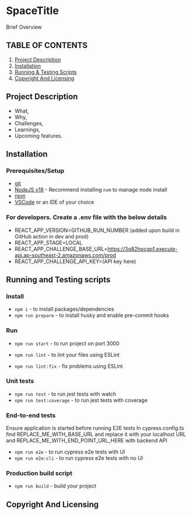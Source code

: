 <!-- prettier-ignore-start -->
[npm]: https://www.npmjs.com/
[node]: https://nodejs.org
[git]: https://github.com/Lexicon-Digital/launchpad-react
[vscode]: https://code.visualstudio.com/
[miro]: https://miro.com/
[trello]: https://trello.com/en
[jira]: https://www.atlassian.com/software/jira
[linear]: https://linear.app/
[slack]: https://slack.com/intl/en-au
[discord]: https://discord.com/
[confluence]: https://www.atlassian.com/software/confluence
[teams]: https://learn.microsoft.com/en-us/microsoftteams/shared-channels
[githubIntegrations]: https://github.com/integrations 
<!-- prettier-ignore-end -->

# SpaceTitle

<!--
In one or two sentences, summarise and describe your project to help others understand the goal and purpose of the entire project.
-->

Brief Overview

## TABLE OF CONTENTS

1. [Project Description](#project-description)
2. [Installation](#installation)
3. [Running & Testing Scripts](#running-and-testing-scripts)
4. [Copyright And Licensing](#copyright-and-licensing)

## Project Description

- What,
- Why,
- Challenges,
- Learnings,
- Upcoming features.

## Installation

### Prerequisites/Setup

- [git][git]
- [NodeJS v18][node] - Recommend installing `nvm` to manage node install
- [npm][npm]
- [VSCode][vscode] or an IDE of your choice

### For developers. Create a .env file with the below details

- REACT_APP_VERSION=GITHUB_RUN_NUMBER (added upon build in GitHub action in dev and prod)
- REACT_APP_STAGE=LOCAL
- REACT_APP_CHALLENGE_BASE_URL=https://3q82hpcgp1.execute-api.ap-southeast-2.amazonaws.com/prod
- REACT_APP_CHALLENGE_API_KEY=(API key here)

## Running and Testing scripts

### Install

- `npm i` - to install packages/dependencies
- `npm run prepare` - to install husky and enable pre-commit hooks

### Run

- `npm run start` - to run project on port 3000

- `npm run lint` - to lint your files using ESLint
- `npm run lint:fix` - fix problems using ESLint

### Unit tests

- `npm run test` - to run jest tests with watch
- `npm run test:coverage` - to run jest tests with coverage

### End-to-end tests

Ensure application is started before running E2E tests
In cypress.config.ts find REPLACE_ME_WITH_BASE_URL and replace it with your localhost URL and REPLACE_ME_WITH_END_POINT_URL_HERE with backend API

- `npm run e2e` - to run cypress e2e tests with UI
- `npm run e2e:cli` - to run cypress e2e tests with no UI

### Production build script

- `npm run build` - build your project

## Copyright And Licensing

<!--
Add your copyright and licensing details here
-->
